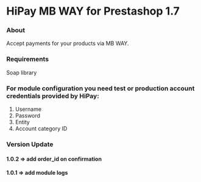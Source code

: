 # HiPay MB WAY for Prestashop 1.7
### About

Accept payments for your products via MB WAY.

### Requirements

Soap library

### For module configuration you need test or production account credentials provided by HiPay: 

1. Username
2. Password
3. Entity
4. Account category ID

### Version Update

#### 1.0.2	=> add order_id on confirmation	
#### 1.0.1	=> add module logs

